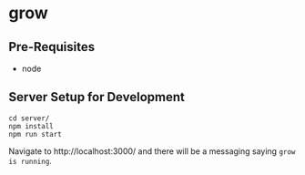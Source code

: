 # grow #

## Pre-Requisites ##
* node

## Server Setup for Development ##
```
cd server/
npm install
npm run start
```
Navigate to http://localhost:3000/ and there will be a messaging saying `grow is running`.